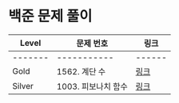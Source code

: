 # 백준 문제 풀이

| Level | 문제 번호 | 링크 |
|-------|-----------|------|
| ------- | ----------- | ------ |
| Gold | 1562. 계단 수 | [링크](%EB%B0%B1%EC%A4%80/Gold/1562.%E2%80%85%EA%B3%84%EB%8B%A8%E2%80%85%EC%88%98/README.md) |
| Silver | 1003. 피보나치 함수 | [링크](%EB%B0%B1%EC%A4%80/Silver/1003.%E2%80%85%ED%94%BC%EB%B3%B4%EB%82%98%EC%B9%98%E2%80%85%ED%95%A8%EC%88%98/README.md) |
